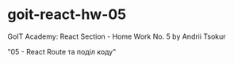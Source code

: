 # goit-react-hw-05

GoIT Academy: React Section - Home Work No. 5 by Andrii Tsokur

"05 - React Route та поділ коду"

